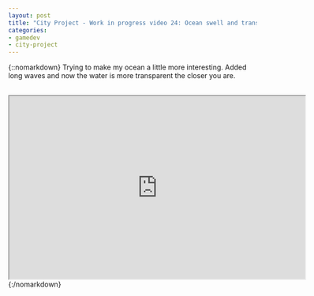```yaml
---
layout: post
title: "City Project - Work in progress video 24: Ocean swell and transparency"
categories:
- gamedev
- city-project
---
```


{::nomarkdown}
Trying to make my ocean a little more interesting. Added long waves and now the water is more transparent the closer you are.<br /><br /><div style="text-align: center;"><iframe height="371" src="http://www.youtube.com/embed/pohlp7PJ1J8?theme=dark" width="600"></iframe><br /></div>
{:/nomarkdown}